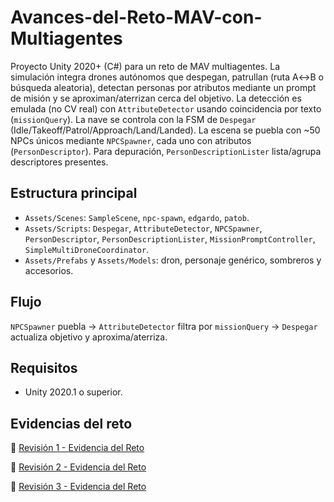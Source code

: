 # Avances-del-Reto-MAV-con-Multiagentes

Proyecto Unity 2020+ (C#) para un reto de MAV multiagentes. La simulación integra drones autónomos que despegan, patrullan (ruta A↔B o búsqueda aleatoria), detectan personas por atributos mediante un prompt de misión y se aproximan/aterrizan cerca del objetivo. La detección es emulada (no CV real) con `AttributeDetector` usando coincidencia por texto (`missionQuery`). La nave se controla con la FSM de `Despegar` (Idle/Takeoff/Patrol/Approach/Land/Landed). La escena se puebla con ~50 NPCs únicos mediante `NPCSpawner`, cada uno con atributos (`PersonDescriptor`). Para depuración, `PersonDescriptionLister` lista/agrupa descriptores presentes.


## Estructura principal
- `Assets/Scenes`: `SampleScene`, `npc-spawn`, `edgardo`, `patob`.
- `Assets/Scripts`: `Despegar`, `AttributeDetector`, `NPCSpawner`, `PersonDescriptor`, `PersonDescriptionLister`, `MissionPromptController`, `SimpleMultiDroneCoordinator`.
- `Assets/Prefabs` y `Assets/Models`: dron, personaje genérico, sombreros y accesorios.

## Flujo
`NPCSpawner` puebla → `AttributeDetector` filtra por `missionQuery` → `Despegar` actualiza objetivo y aproxima/aterriza.

## Requisitos
- Unity 2020.1 o superior.

## Evidencias del reto
📄 [Revisión 1 - Evidencia del Reto](./Revison1-EvidenciaReto.pdf)

📄 [Revisión 2 - Evidencia del Reto](./docs/Revison2-EvidenciaReto%20(2).pdf)

📄 [Revisión 3 - Evidencia del Reto](./docs/Revison3-EvidenciaReto.pdf)

